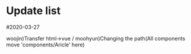 Update list
=============

#2020-03-27

woojin)Transfer html->vue / moohyun)Changing the path(All components move 'components/Aricle' here)
